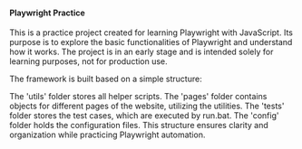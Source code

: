 #### Playwright Practice
This is a practice project created for learning Playwright with JavaScript. Its purpose is to explore the basic functionalities of Playwright and understand how it works. The project is in an early stage and is intended solely for learning purposes, not for production use.

The framework is built based on a simple structure:

The 'utils' folder stores all helper scripts.
The 'pages' folder contains objects for different pages of the website, utilizing the utilities.
The 'tests' folder stores the test cases, which are executed by run.bat.
The 'config' folder holds the configuration files.
This structure ensures clarity and organization while practicing Playwright automation.

